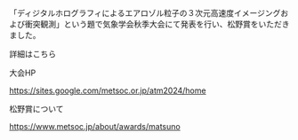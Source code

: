<!-- news0013.md -->
<!-- 日本気象学会2024年度秋季大会に参加し、松野賞を受賞しました。-->
<!-- 2024-11-15 -->

「ディジタルホログラフィによるエアロゾル粒子の３次元高速度イメージングおよび衝突観測」という題で気象学会秋季大会にて発表を行い、松野賞をいただきました。

詳細はこちら

大会HP

https://sites.google.com/metsoc.or.jp/atm2024/home

松野賞について

https://www.metsoc.jp/about/awards/matsuno